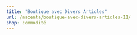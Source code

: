 ```yaml
---
title: "Boutique avec Divers Articles"
url: /macenta/boutique-avec-divers-articles-11/
shop: commodité
---
```


